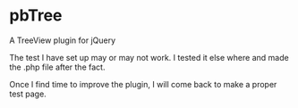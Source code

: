 # pbTree
A TreeView plugin for jQuery

The test I have set up may or may not work. I tested it else where and made the .php file after the fact.

Once I find time to improve the plugin, I will come back to make a proper test page.
